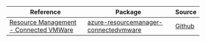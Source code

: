 | Reference | Package | Source |
|---|---|---|
|[Resource Management - Connected VMWare](resourcemanager-connectedvmware-readme.md)|[azure-resourcemanager-connectedvmware](https://repo1.maven.org/maven2/com/azure/resourcemanager/azure-resourcemanager-connectedvmware)|[Github](https://github.com/Azure/azure-sdk-for-java/blob/main/sdk/connectedvmware/azure-resourcemanager-connectedvmware)|
